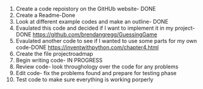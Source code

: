 1. Create a code repoistory on the GitHUb website- DONE
2. Create a Readme-Done
3. Look at different example codes and make an outline- DONE 
4. Evaulated this code and decided if I want to implement it in my project- DONE
https://github.com/brendangregg/GuessingGame
5. Evaulated another code to see if I wanted to use some parts for my own code-DONE
https://inventwithpython.com/chapter4.html
6. Create the file projectroadmap
7. Begin writing code- IN PROGRESS
8. Review code- look throughology over the code for any problems 
9. Edit code- fix the problems found and prepare for testing phase
10. Test code to make sure everything is working porperly
